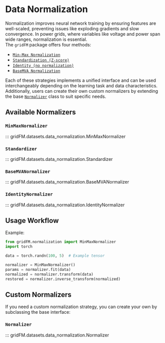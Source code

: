 # Data Normalization



Normalization improves neural network training by ensuring features are well-scaled, preventing issues like exploding gradients and slow convergence. In power grids, where variables like voltage and power span wide ranges, normalization is essential.  
The `gridFM` package offers four methods:

- [`Min-Max Normalization`](#minmaxnormalizer)  
- [`Standardization (Z-score)`](#standardizer)  
- [`Identity (no normalization)`](#identitynormalizer)  
- [`BaseMVA Normalization`](#basemvanormalizer)

Each of these strategies implements a unified interface and can be used interchangeably depending on the learning task and data characteristics.  
Additionally, users can create their own custom normalizers by extending the base [`Normalizer`](#normalizer) class to suit specific needs.


## Available Normalizers

### `MinMaxNormalizer`

::: gridFM.datasets.data_normalization.MinMaxNormalizer 

### `Standardizer`

::: gridFM.datasets.data_normalization.Standardizer

### `BaseMVANormalizer`

::: gridFM.datasets.data_normalization.BaseMVANormalizer

### `IdentityNormalizer`

::: gridFM.datasets.data_normalization.IdentityNormalizer

## Usage Workflow

Example:

```python
from gridFM.normalization import MinMaxNormalizer
import torch

data = torch.randn(100, 5)  # Example tensor

normalizer = MinMaxNormalizer()
params = normalizer.fit(data)
normalized = normalizer.transform(data)
restored = normalizer.inverse_transform(normalized)
```

## Custom Normalizers

If you need a custom normalization strategy, you can create your own by subclassing the base interface:

### `Normalizer`

::: gridFM.datasets.data_normalization.Normalizer